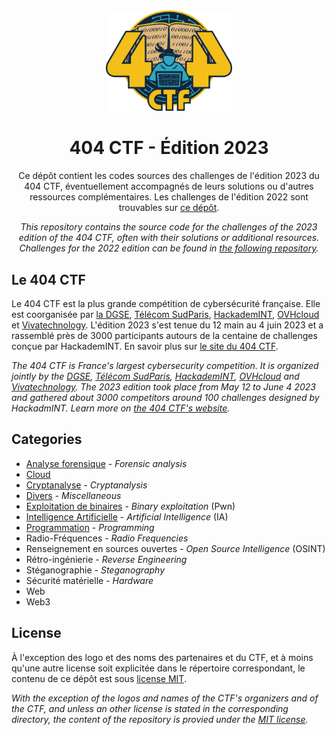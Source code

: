 <div align="center">
  <img src="assets/logo.png" style="width: 40%">
  <h1 style=>404 CTF - Édition 2023</h1>
  <p>
    Ce dépôt contient les codes sources des challenges de l'édition 2023 du 404 CTF, éventuellement accompagnés de leurs solutions ou d'autres ressources complémentaires. Les challenges de l'édition 2022 sont trouvables sur <a href="https://github.com/HackademINT/404CTF-2022">ce dépôt</a>.
  </p>
  <p><i>
    This repository contains the source code for the challenges of the 2023 edition of the 404 CTF, often with their solutions or additional resources. Challenges for the 2022 edition can be found in <a href="https://github.com/HackademINT/404CTF-2022">the following repository</a>.
  </i></p>
</div>

## Le 404 CTF

Le 404 CTF est la plus grande compétition de cybersécurité française. Elle est coorganisée par [la DGSE](https://www.dgse.gouv.fr), [Télécom SudParis](https://www.telecom-sudparis.eu), [HackademINT](https://www.hackademint.org), [OVHcloud](https://www.ovhcloud.com) et [Vivatechnology](https://vivatechnology.com). L'édition 2023 s'est tenue du 12 main au 4 juin 2023 et a rassemblé près de 3000 participants autours de la centaine de challenges conçue par HackademINT. En savoir plus sur [le site du 404 CTF](https://www.404ctf.fr).

*The 404 CTF is France's largest cybersecurity competition. It is organized jointly by the [DGSE](https://www.dgse.gouv.fr), [Télécom SudParis](https://www.telecom-sudparis.eu), [HackademINT](https://www.hackademint.org), [OVHcloud](https://www.ovhcloud.com) and [Vivatechnology](https://vivatechnology.com). The 2023 edition took place from May 12 to June 4 2023 and gathered about 3000 competitors around 100 challenges designed by HackadmINT. Learn more on [the 404 CTF's website](https://www.404ctf.fr).*

## Categories

- [Analyse forensique](AnalyseForensique) - *Forensic analysis*
- [Cloud](Cloud)
- [Cryptanalyse](Cryptanalyse) - *Cryptanalysis*
- [Divers](Divers) - *Miscellaneous*
- [Exploitation de binaires](ExploitationDeBinaires) - *Binary exploitation* (Pwn)
- [Intelligence Artificielle](IntelligenceArtificielle) - *Artificial Intelligence* (IA)
- [Programmation](Programmation) - *Programming*
- Radio-Fréquences - *Radio Frequencies*
- Renseignement en sources ouvertes - *Open Source Intelligence* (OSINT)
- Rétro-ingénierie - *Reverse Engineering*
- Stéganographie - *Steganography*
- Sécurité matérielle - *Hardware*
- Web
- Web3

## License

À l'exception des logo et des noms des partenaires et du CTF, et à moins qu'une autre license soit explicitée dans le répertoire correspondant, le contenu de ce dépôt est sous [license MIT](LICENSE).

*With the exception of the logos and names of the CTF's organizers and of the CTF, and unless an other license is stated in the corresponding directory, the content of the repository is provied under the [MIT license](LICENSE).*
